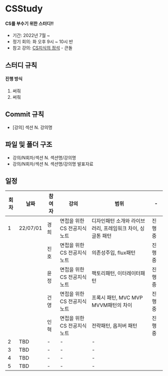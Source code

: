 # CSStudy
#### CS를 부수기 위한 스터디!!

- 기간: 2022년 7월 ~
- 정기 회의: 화 오후 9시 ~ 10시 반
- 참고 강의: [CS지식의 정석](https://www.inflearn.com/course/%EA%B0%9C%EB%B0%9C%EC%9E%90-%EB%A9%B4%EC%A0%91-cs-%ED%8A%B9%EA%B0%95) - 큰돌
## 스터디 규칙
#### 진행 방식
1. 써줘
2. 써줘

## Commit 규칙
* [강의] 섹션 N. 강의명
## 파일 및 폴더 구조
* 강의/N회차/섹션 N. 섹션명/강의명
* 강의/N회차/섹션 N. 섹션명/강의명 발표자료

## 일정

| 회차 | 날짜 | 참여자 | 강의 | 범위 | - | 
| --- | --- | --- | --- |--- | --- |
| 1 | 22/07/01 | 경희 | 면접을 위한 CS 전공지식 노트 | 디자인패턴 소개와 라이브러리, 프레임워크 차이, 싱글톤 패턴 | 진행 중 |
|   |          | 진호 | 면접을 위한 CS 전공지식 노트 | 의존성주입, flux패턴  | 진행 중 |
|   |          | 윤정 | 면접을 위한 CS 전공지식 노트 | 팩토리패턴, 이터레이터패턴 | 진행 중 |
|   |          | 건영 | 면접을 위한 CS 전공지식 노트 | 프록시 패턴, MVC MVP MVVM패턴의 차이 | 진행 중 |
|   |          | 인혁 | 면접을 위한 CS 전공지식 노트 | 전략패턴, 옵저버 패턴 | 진행 중 |
2 | TBD | - | - | - |  
3 | TBD | - | - | - |  
4 | TBD | - | - | - |  
5 | TBD | - | - | - |  
